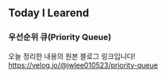 ## Today I Learend
### 우선순위 큐(Priority Queue)

오늘 정리한 내용의 원본 블로그 링크입니다!   
https://velog.io/@jwlee010523/priority-queue
